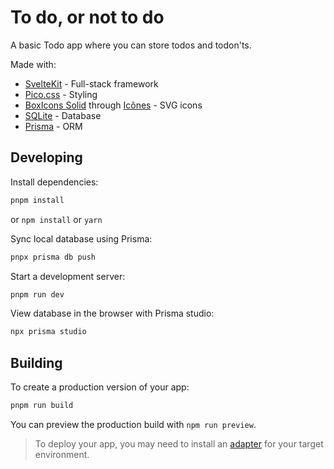 # To do, or not to do

A basic Todo app where you can store todos and todon'ts.

Made with:

- [SvelteKit](https://kit.svelte.dev/) - Full-stack framework
- [Pico.css](https://picocss.com/) - Styling
- [BoxIcons Solid](https://github.com/atisawd/boxicons) through [Icônes](https://icones.js.org/) - SVG icons
- [SQLite](https://www.sqlite.org/index.html) - Database
- [Prisma](https://www.prisma.io/) - ORM

## Developing

Install dependencies: 
```bash
pnpm install
```
or `npm install` or `yarn`

Sync local database using Prisma:
```bash
pnpx prisma db push
```

Start a development server:
```bash
pnpm run dev
```

View database in the browser with Prisma studio:
```bash
npx prisma studio
```

## Building

To create a production version of your app:

```bash
pnpm run build
```

You can preview the production build with `npm run preview`.

> To deploy your app, you may need to install an [adapter](https://kit.svelte.dev/docs/adapters) for your target environment.
